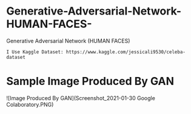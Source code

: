 # Generative-Adversarial-Network-HUMAN-FACES-
Generative Adversarial Network (HUMAN FACES)
```
I Use Kaggle Dataset: https://www.kaggle.com/jessicali9530/celeba-dataset
```

# Sample Image Produced By GAN

![Image Produced By GAN](Screenshot_2021-01-30 Google Colaboratory.PNG)
